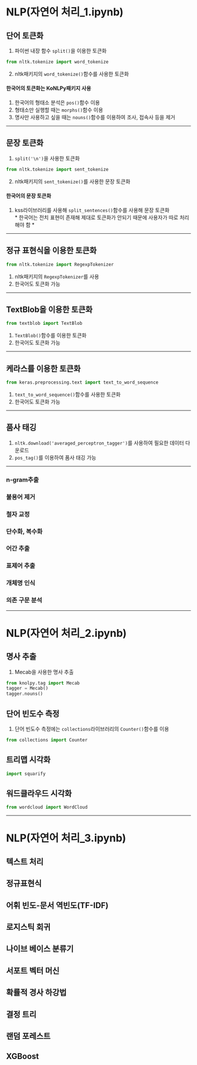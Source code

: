 # NLP(자연어 처리_1.ipynb)

## 단어 토큰화  
1. 파이썬 내장 함수 `split()`을 이용한 토큰화  
```python
from nltk.tokenize import word_tokenize
```
2. nltk패키지의 `word_tokenize()`함수를 사용한 토큰화  
#### 한국어의 토큰화는 KoNLPy패키지 사용  
1. 한국어의 형태소 분석은 `pos()`함수 이용  
2. 형태소만 실행할 때는 `morphs()`함수 이용  
3. 명사만 사용하고 싶을 때는 `nouns()`함수를 이용하여 조사, 접속사 등을 제거  

---
## 문장 토큰화
1. `split('\n')`을 사용한 토큰화
```python
from nltk.tokenize import sent_tokenize
```
2. nltk패키지의 `sent_tokenize()`를 사용한 문장 토큰화  
#### 한국어의 문장 토큰화  
1. kss라이브러리를 사용해 `split_sentences()`함수를 사용해 문장 토큰화  
&#42; 한국어는 전치 표현이 존재해 제대로 토큰화가 안되기 때문에 사용자가 따로 처리해야 함 &#42;  

---
## 정규 표현식을 이용한 토큰화
```python
from nltk.tokenize import RegexpTokenizer
```
1. nltk패키지의 `RegexpTokenizer`를 사용  
2. 한국어도 토큰화 가능  

---
## TextBlob을 이용한 토큰화
```python
from textblob import TextBlob
```
1. `TextBlob()`함수를 이용한 토큰화  
2. 한국어도 토큰화 가능  

---
## 케라스를 이용한 토큰화
```python
from keras.preprocessing.text import text_to_word_sequence
```
1. `text_to_word_sequence()`함수를 사용한 토큰화
2. 한국어도 토큰화 가능

---
## 품사 태깅
1. `nltk.download('averaged_perceptron_tagger')`를 사용하여 필요한 데이터 다운로드  
2. `pos_tag()`를 이용하여 품사 태깅 가능

---
### n-gram추출
### 불용어 제거
### 철자 교정
### 단수화, 복수화
### 어간 추출
### 표제어 추출
### 개체명 인식
### 의존 구문 분석

---
# NLP(자연어 처리_2.ipynb)

## 명사 추출  
1. Mecab을 사용한 명사 추출  
```python
from knolpy.tag import Mecab
tagger = Mecab()
tagger.nouns()
```
## 단어 빈도수 측정  
1. 단어 빈도수 측정에는 `collections`라이브러리의 `Counter()`함수를 이용
```python
from collections import Counter
```
## 트리맵 시각화  
```python
import squarify
```
## 워드클라우드 시각화
```python
from wordcloud import WordCloud
```

---
# NLP(자연어 처리_3.ipynb)

## 텍스트 처리
## 정규표현식
## 어휘 빈도-문서 역빈도(TF-IDF)
## 로지스틱 회귀
## 나이브 베이스 분류기
## 서포트 벡터 머신
## 확률적 경사 하강법
## 결정 트리
## 랜덤 포레스트
## XGBoost
